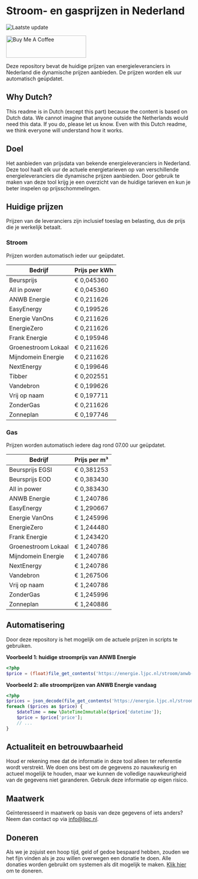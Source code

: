 # Stroom- en gasprijzen in Nederland

![Laatste update](https://img.shields.io/badge/laatste%20update-2025--03--08%2015%3A00%20CET-brightgreen)

<a href="https://www.buymeacoffee.com/Lars-" target="_blank"><img src="https://cdn.buymeacoffee.com/buttons/v2/default-orange.png" alt="Buy Me A Coffee" height="60" style="height: 60px !important;width: 217px !important;" ></a>

Deze repository bevat de huidige prijzen van energieleveranciers in Nederland die dynamische prijzen aanbieden. De prijzen worden elk uur automatisch geüpdatet.

## Why Dutch?

This readme is in Dutch (except this part) because the content is based on Dutch data. We cannot imagine that anyone outside the Netherlands would need this data. If you do, please let us know. Even with this Dutch readme, we think
everyone will understand how it works.

## Doel

Het aanbieden van prijsdata van bekende energieleveranciers in Nederland. Deze tool haalt elk uur de actuele energietarieven op van verschillende energieleveranciers die dynamische prijzen aanbieden. Door gebruik te maken van deze tool
krijg je een overzicht van de huidige tarieven en kun je beter inspelen op prijsschommelingen.

## Huidige prijzen

Prijzen van de leveranciers zijn inclusief toeslag en belasting, dus de prijs die je werkelijk betaalt.

### Stroom

Prijzen worden automatisch ieder uur geüpdatet.

 Bedrijf | Prijs per kWh 
---------|---------------
Beursprijs | € 0,045360
All in power | € 0,045360
ANWB Energie | € 0,211626
EasyEnergy | € 0,199526
Energie VanOns | € 0,211626
EnergieZero | € 0,211626
Frank Energie | € 0,195946
Groenestroom Lokaal | € 0,211626
Mijndomein Energie | € 0,211626
NextEnergy | € 0,199646
Tibber | € 0,202551
Vandebron | € 0,199626
Vrij op naam | € 0,197711
ZonderGas | € 0,211626
Zonneplan | € 0,197746


### Gas

Prijzen worden automatisch iedere dag rond 07.00 uur geüpdatet.

 Bedrijf | Prijs per m³ 
---------|--------------
Beursprijs EGSI | € 0,381253
Beursprijs EOD | € 0,383430
All in power | € 0,383430
ANWB Energie | € 1,240786
EasyEnergy | € 1,290667
Energie VanOns | € 1,245996
EnergieZero | € 1,244480
Frank Energie | € 1,243420
Groenestroom Lokaal | € 1,240786
Mijndomein Energie | € 1,240786
NextEnergy | € 1,240786
Vandebron | € 1,267506
Vrij op naam | € 1,240786
ZonderGas | € 1,245996
Zonneplan | € 1,240886


## Automatisering

Door deze repository is het mogelijk om de actuele prijzen in scripts te gebruiken.

**Voorbeeld 1: huidige stroomprijs van ANWB Energie**

```php
<?php
$price = (float)file_get_contents('https://energie.ljpc.nl/stroom/anwb-energie-nu.txt');

```

**Voorbeeld 2: alle stroomprijzen van ANWB Energie vandaag**

```php
<?php
$prices = json_decode(file_get_contents('https://energie.ljpc.nl/stroom/all-in-power-vandaag.json'),true);
foreach ($prices as $price) {
    $dateTime = new \DateTimeImmutable($price['datetime']);
    $price = $price['price'];
    // ...
}
```

## Actualiteit en betrouwbaarheid

Houd er rekening mee dat de informatie in deze tool alleen ter referentie wordt verstrekt. We doen ons best om de gegevens zo nauwkeurig en actueel mogelijk te houden, maar we kunnen de volledige nauwkeurigheid van de gegevens niet
garanderen. Gebruik deze informatie op eigen risico.

## Maatwerk

Geïnteresseerd in maatwerk op basis van deze gegevens of iets anders? Neem dan contact op
via [info@ljpc.nl](mailto:info@ljpc.nl?subject=Energie%20prijzen).

## Doneren

Als we je zojuist een hoop tijd, geld of gedoe bespaard hebben, zouden we het fijn vinden als je zou willen overwegen een
donatie te doen. Alle donaties worden gebruikt om systemen als dit mogelijk te
maken. [Klik hier](https://www.buymeacoffee.com/Lars-) om te doneren.
